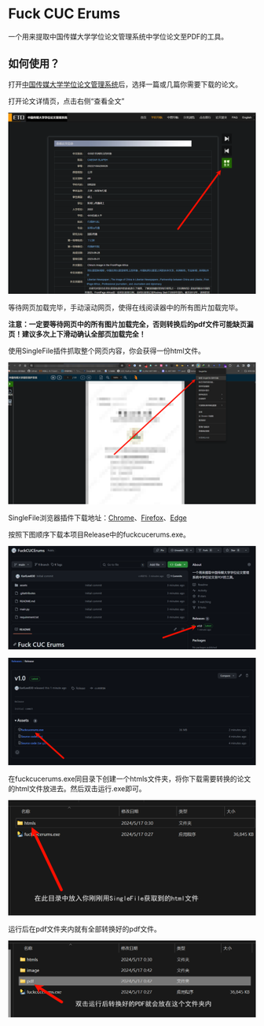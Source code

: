 # Fuck CUC Erums

一个用来提取中国传媒大学学位论文管理系统中学位论文至PDF的工具。



## 如何使用？

打开[中国传媒大学学位论文管理系统](https://erums.cuc.edu.cn/)后，选择一篇或几篇你需要下载的论文。

打开论文详情页，点击右侧“查看全文”

![image-20240517001614252](./assets/image-20240517001614252.png)

等待网页加载完毕，手动滚动网页，使得在线阅读器中的所有图片加载完毕。

**注意：一定要等待网页中的所有图片加载完全，否则转换后的pdf文件可能缺页漏页！建议多次上下滑动确认全部页加载完全！**

使用SingleFile插件抓取整个网页内容，你会获得一份html文件。

![image-20240517001906058](./assets/image-20240517001906058.png)

SingleFile浏览器插件下载地址：[Chrome](https://chromewebstore.google.com/detail/singlefile/mpiodijhokgodhhofbcjdecpffjipkle)、[Firefox](https://addons.mozilla.org/firefox/addon/single-file)、[Edge](https://microsoftedge.microsoft.com/addons/detail/efnbkdcfmcmnhlkaijjjmhjjgladedno)

按照下图顺序下载本项目Release中的fuckcucerums.exe。

![image-20240517004043467](./assets/image-20240517004043467.png)

![image-20240517004059844](./assets/image-20240517004059844.png)

在fuckcucerums.exe同目录下创建一个htmls文件夹，将你下载需要转换的论文的html文件放进去。然后双击运行.exe即可。

![image-20240517004159260](./assets/image-20240517004159260.png)

运行后在pdf文件夹内就有全部转换好的pdf文件。

![image-20240517004236408](./assets/image-20240517004236408.png)
